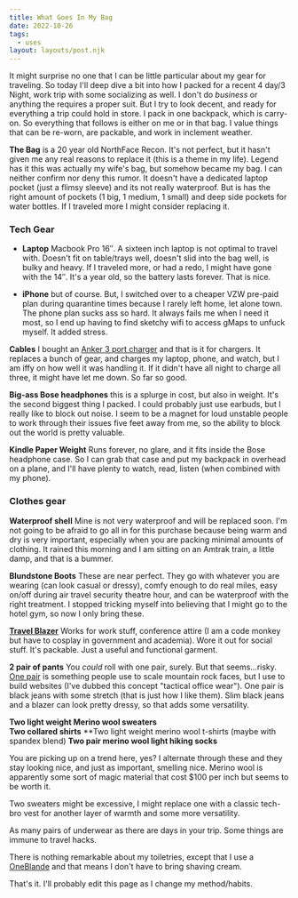 ```yaml
---
title: What Goes In My Bag
date: 2022-10-26
tags:
  - uses
layout: layouts/post.njk
---
```

It might surprise no one that I can be little particular about my gear for traveling. So today I'll deep dive a bit into how I packed for a recent 4 day/3 Night, work trip with some socializing as well. I don't do *business* or anything the requires a proper suit. But I try to look decent, and ready for everything a trip could hold in store. I pack in one backpack, which is carry-on. So everything that follows is either on me or in that bag. I value things that can be re-worn, are packable, and work in inclement weather.

**The Bag** is a 20 year old NorthFace Recon. It's not perfect, but it hasn't given me any real reasons to replace it (this is a theme in my life). Legend has it this was actually my wife's bag, but somehow became my bag. I can neither confirm nor deny this rumor. It doesn't have a dedicated laptop pocket (just a flimsy sleeve) and its not really waterproof. But is has the right amount of pockets (1 big, 1 medium, 1 small) and deep side pockets for water bottles. If I traveled more I might consider replacing it.

### Tech Gear 

- **Laptop** Macbook Pro 16″. A sixteen inch laptop is not optimal to travel with. Doesn't fit on table/trays well, doesn't slid into the bag well, is bulky and heavy. If I traveled more, or had a redo, I might have gone with the 14″. It's a year old, so the battery lasts forever. That is nice.

- **iPhone** but of course. But, I switched over to a cheaper VZW pre-paid plan during quarantine times because I rarely left home, let alone town. The phone plan sucks ass so hard. It always fails me when I need it most, so I end up having to find sketchy wifi to access gMaps to unfuck myself. It added stress.

**Cables** I bought an <a href="https://www.amazon.com/dp/B09C5RG6KV/ref=emc_b_5_i">Anker 3 port charger</a> and that is it for chargers. It replaces a bunch of gear, and charges my laptop, phone, and watch, but I am iffy on how well it was handling it. If it didn't have all night to charge all three, it might have let me down. So far so good.

**Big-ass Bose headphones** this is a splurge in cost, but also in weight. It's the second biggest thing I packed. I could probably just use earbuds, but I really like to block out noise. I seem to be a magnet for loud unstable people to work through their issues five feet away from me, so the ability to block out the world is pretty valuable.

**Kindle Paper Weight** Runs forever, no glare, and it fits inside the Bose headphone case. So I can grab that case and put my backpack in overhead on a plane, and I'll have plenty to watch, read, listen (when combined with my phone).

### Clothes gear

**Waterproof shell** Mine is not very waterproof and will be replaced soon. I'm not going to be afraid to go all in for this purchase because being warm and dry is very important, especially when you are packing minimal amounts of clothing. It rained this morning and I am sitting on an Amtrak train, a little damp, and that is a bummer.

**Blundstone Boots** These are near perfect. They go with whatever you are wearing (can look casual or dressy), comfy enough to do real miles, easy on/off during air travel security theatre hour, and can be waterproof with the right treatment. I stopped tricking myself into believing that I might go to the hotel gym, so now I only bring these.

**<a href="https://www.eddiebauer.com/p/13407854/mens-voyager-20-travel-blazer">Travel Blazer</a>** Works for work stuff, conference attire (I am a code monkey but have to cosplay in government and academia). Wore it out for social stuff. It's packable. Just a useful and functional garment.

**2 pair of pants** You *could* roll with one pair, surely. But that seems...risky. <a href="https://www.kuhl.com/kuhl/mens/pants/resistor-jean/">One pair</a> is something people use to scale mountain rock faces, but I use to build websites (I've dubbed this concept "tactical office wear"). One pair is black jeans with some stretch (that is just how I like them). Slim black jeans and a blazer can look pretty dressy, so that adds some versatility. 

**Two light weight Merino wool sweaters**  
**Two collared shirts**
**Two light weight merino wool t-shirts (maybe with spandex blend)
**Two pair merino wool light hiking socks**

You are picking up on a trend here, yes? I alternate through these and they stay looking nice, and just as important, smelling nice. Merino wool is apparently some sort of magic material that cost $100 per inch but seems to be worth it.

Two sweaters might be excessive, I might replace one with a classic tech-bro vest for another layer of warmth and some more versatility.

As many pairs of underwear as there are days in your trip. Some things are immune to travel hacks.

There is nothing remarkable about my toiletries, except that I use a <a href="https://www.usa.philips.com/c-m-pe/oneblade-trim-edge-and-shave#triggername=options_2b6m">OneBlande</a> and that means I don't have to bring shaving cream.

That's it. I'll probably edit this page as I change my method/habits.









